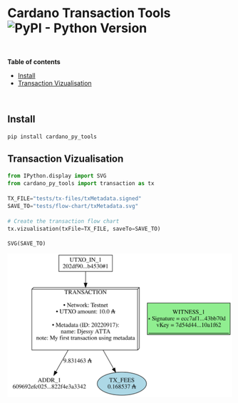 
# Cardano Transaction Tools ![PyPI - Python Version](https://img.shields.io/badge/python-%3E%3D3.8-blue)

<br />

**Table of contents**
- [Install](#Install)
- [Transaction Vizualisation](#Transaction-Vizualisation)

<br />


## Install

```python
pip install cardano_py_tools 
```

## Transaction Vizualisation

```python
from IPython.display import SVG
from cardano_py_tools import transaction as tx

TX_FILE="tests/tx-files/txMetadata.signed"
SAVE_TO="tests/flow-chart/txMetadata.svg"

# Create the transaction flow chart
tx.vizualisation(txFile=TX_FILE, saveTo=SAVE_TO)

SVG(SAVE_TO)
```
![magnific-logo](tests/flow-chart/txMetadata.svg)


